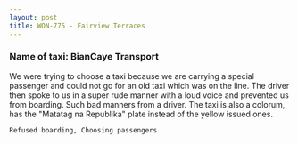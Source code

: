 ```yaml
---
layout: post
title: WON-775 - Fairview Terraces
---
```


### Name of taxi: BianCaye Transport

We were trying to choose a taxi because we are carrying a special passenger and could not go for an old taxi which was on the line. The driver then spoke to us in a super rude manner with a loud voice and prevented us from boarding. Such bad manners from a driver. The taxi is also a colorum, has the "Matatag na Republika" plate instead of the yellow issued ones.

```Refused boarding, Choosing passengers```
